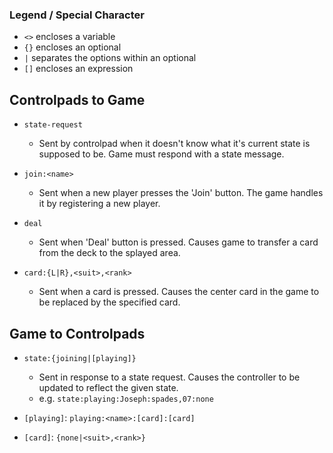 ### Legend / Special Character
* `<>` encloses a variable
* `{}` encloses an optional
* `|`  separates the options within an optional
* `[]` encloses an expression


## Controlpads to Game
* `state-request`
  * Sent by controlpad when it doesn't know what it's current state is supposed 
      to be. Game must respond with a state message.

* `join:<name>`
  * Sent when a new player presses the 'Join' button. The game handles it by 
    registering a new player.

* `deal` 
  * Sent when 'Deal' button is pressed. Causes game to transfer a card from the 
      deck to the splayed area.

* `card:{L|R},<suit>,<rank>`
  * Sent when a card is pressed. Causes the center card in the game to be 
      replaced by the specified card.


## Game to Controlpads
* `state:{joining|[playing]}`
  * Sent in response to a state request. Causes the controller to be updated 
      to reflect the given state.
  * e.g. `state:playing:Joseph:spades,07:none`

* `[playing]`: `playing:<name>:[card]:[card]`

* `[card]`: `{none|<suit>,<rank>}`

